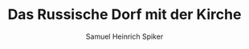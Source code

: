 ---
image: /assets/images/spiker/48b.jpg
author: Samuel Heinrich Spiker
artist: 
engraver: 
title: "Das Russische Dorf mit der Kirche"
subtitle: 
tags:
  - Church
layout: post
---